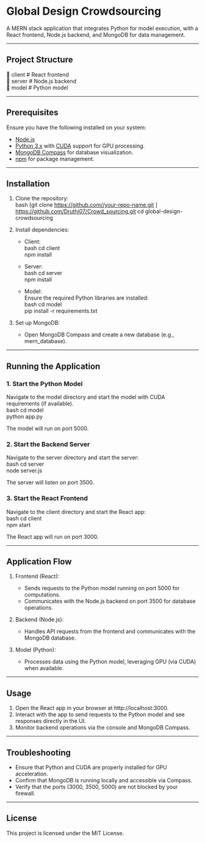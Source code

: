 # Global Design Crowdsourcing 

A MERN stack application that integrates Python for model execution, with a React frontend, Node.js backend, and MongoDB for data management.

---

## Project Structure  

📂 client    # React frontend  
📂 server    # Node.js backend  
📂 model     # Python model  


---

## Prerequisites  
Ensure you have the following installed on your system:  
- [Node.js](https://nodejs.org/)  
- [Python 3.x](https://www.python.org/) with [CUDA](https://developer.nvidia.com/cuda-downloads) support for GPU processing.  
- [MongoDB Compass](https://www.mongodb.com/products/compass) for database visualization.  
- [npm](https://www.npmjs.com/) for package management.  

---

## Installation  

1. Clone the repository:  
   bash
   [git clone https://github.com//your-repo-name.git  ] https://github.com/Druthi07/Crowd_sourcing.git
   cd global-design-crowdsourcing 
   

2. Install dependencies:  

   - Client:  
     bash
     cd client  
     npm install  
       

   - Server:  
     bash
     cd server  
     npm install  
       

   - Model:  
     Ensure the required Python libraries are installed:  
     bash
     cd model  
     pip install -r requirements.txt  
       

3. Set up MongoDB:  
   - Open MongoDB Compass and create a new database (e.g., mern_database).  

---

## Running the Application  

### 1. Start the Python Model  

Navigate to the model directory and start the model with CUDA requirements (if available).  
bash
cd model  
python app.py  
  
The model will run on port 5000.  

### 2. Start the Backend Server  

Navigate to the server directory and start the server:  
bash
cd server  
node server.js  
  
The server will listen on port 3500.  

### 3. Start the React Frontend  

Navigate to the client directory and start the React app:  
bash
cd client  
npm start  
  
The React app will run on port 3000.  

---

## Application Flow  

1. Frontend (React):  
   - Sends requests to the Python model running on port 5000 for computations.  
   - Communicates with the Node.js backend on port 3500 for database operations.  

2. Backend (Node.js):  
   - Handles API requests from the frontend and communicates with the MongoDB database.  

3. Model (Python):  
   - Processes data using the Python model, leveraging GPU (via CUDA) when available.  

---

## Usage  

1. Open the React app in your browser at http://localhost:3000.  
2. Interact with the app to send requests to the Python model and see responses directly in the UI.  
3. Monitor backend operations via the console and MongoDB Compass.  

---

## Troubleshooting  

- Ensure that Python and CUDA are properly installed for GPU acceleration.  
- Confirm that MongoDB is running locally and accessible via Compass.  
- Verify that the ports (3000, 3500, 5000) are not blocked by your firewall.  

---

## License  

This project is licensed under the MIT License.
